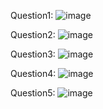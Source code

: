 Question1:
![image](https://github.com/Yesaullah/PfFall23/assets/142867724/104e6144-68d2-4bbd-a1e6-1dea214b65bd)

Question2:
![image](https://github.com/Yesaullah/PfFall23/assets/142867724/ce032090-1fa0-4480-b35f-81431a4e0492)

Question3:
![image](https://github.com/Yesaullah/PfFall23/assets/142867724/1da5608e-b22b-443c-956c-57b455e99205)

Question4:
![image](https://github.com/Yesaullah/PfFall23/assets/142867724/dbc1074b-0f51-49dc-a3e6-88997b7c1f52)

Question5:
![image](https://github.com/Yesaullah/PfFall23/assets/142867724/ebac2d45-925d-4e04-844f-ee1e549c4b0f)
